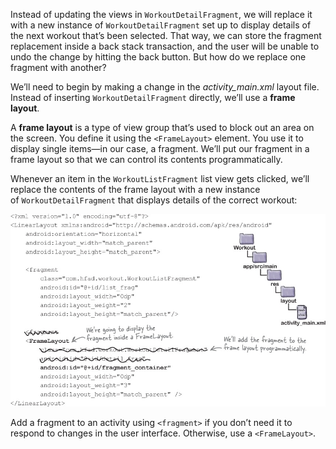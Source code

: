 Instead of updating the views in `WorkoutDetailFragment`, we will replace it with a new instance of `WorkoutDetailFragment` set up to display details of the next workout that’s been selected. That way, we can store the fragment replacement inside a back stack transaction, and the user will be unable to undo the change by hitting the back button. But how do we replace one fragment with another?


We’ll need to begin by making a change in the *activity_main.xml* layout file. Instead of inserting `WorkoutDetailFragment` directly, we’ll use a **frame layout**.

A **frame layout** is a type of view group that’s used to block out an area on the screen. You define it using the `<FrameLayout>` element. You use it to display single items—in our case, a fragment. We’ll put our fragment in a frame layout so that we can control its contents programmatically. 

Whenever an item in the `WorkoutListFragment` list view gets clicked, we’ll replace the contents of the frame layout with a new instance of `WorkoutDetailFragment` that displays details of the correct workout:

![](.guides/img/41.png)


Add a fragment to an activity using `<fragment>` if you don’t need it to respond to changes in the user interface. Otherwise, use a `<FrameLayout>`.

